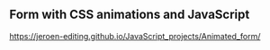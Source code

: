 ## Form with CSS animations and JavaScript


https://jeroen-editing.github.io/JavaScript_projects/Animated_form/